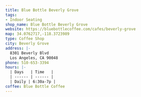 ```yaml
---
title: Blue Bottle Beverly Grove
tags:
- Indoor Seating
shop_name: Blue Bottle Beverly Grove
website: https://bluebottlecoffee.com/cafes/beverly-grove
map: 34.0762717,-118.3723989
type: Coffee Shop
city: Beverly Grove
address: |-
  8301 Beverly Blvd
  Los Angeles, CA 90048
phone: 510-653-3394
hours: |-
  | Days   | Time   |
  | ------ | ------ |
  | Daily | 6:30a-7p |
coffee: Blue Bottle Coffee
---
```


